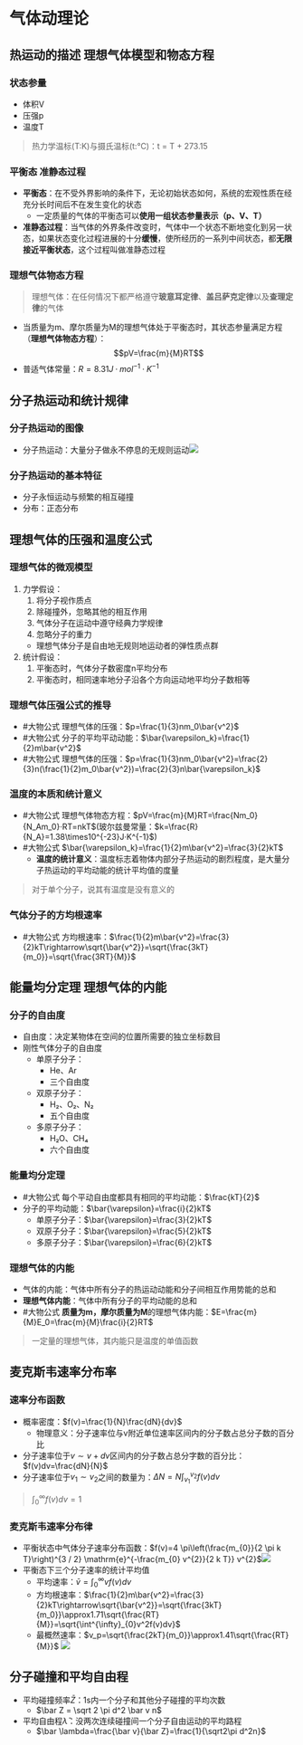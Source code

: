 # 气体动理论
## 热运动的描述 理想气体模型和物态方程
### 状态参量
- 体积V
- 压强p
- 温度T
> 热力学温标(T:K)与摄氏温标(t:℃)：t = T + 273.15
### 平衡态 准静态过程
- **平衡态**：在不受外界影响的条件下，无论初始状态如何，系统的宏观性质在经充分长时间后不在发生变化的状态
	- 一定质量的气体的平衡态可以**使用一组状态参量表示（p、V、T）**
- **准静态过程**：当气体的外界条件改变时，气体中一个状态不断地变化到另一状态，如果状态变化过程进展的十分**缓慢**，使所经历的一系列中间状态，都**无限接近平衡状态**，这个过程叫做准静态过程
### 理想气体物态方程
> 理想气体：在任何情况下都严格遵守**玻意耳定律**、**盖吕萨克定律**以及**查理定律**的气体
- 当质量为m、摩尔质量为M的理想气体处于平衡态时，其状态参量满足方程（**理想气体物态方程**）：
$$pV=\frac{m}{M}RT$$
- 普适气体常量：$R=8.31 J·mol^{-1}·K^{-1}$  
## 分子热运动和统计规律
### 分子热运动的图像
- 分子热运动：大量分子做永不停息的无规则运动![](https://jiunian-pic-1310185536.cos.ap-nanjing.myqcloud.com/picgo%2F20221106175917.png)
### 分子热运动的基本特征
- 分子永恒运动与频繁的相互碰撞
- 分布：正态分布

## 理想气体的压强和温度公式
### 理想气体的微观模型
1. 力学假设：
	1. 将分子视作质点
	2. 除碰撞外，忽略其他的相互作用
	3. 气体分子在运动中遵守经典力学规律
	4. 忽略分子的重力
	- 理想气体分子是自由地无规则地运动者的弹性质点群
2. 统计假设：
	1. 平衡态时，气体分子数密度n平均分布
	2. 平衡态时，相同速率地分子沿各个方向运动地平均分子数相等
### 理想气体压强公式的推导
- #大物公式 理想气体的压强：$p=\frac{1}{3}nm_0\bar{v^2}$
- #大物公式 分子的平均平动动能：$\bar{\varepsilon_k}=\frac{1}{2}m\bar{v^2}$
- #大物公式 理想气体的压强：$p=\frac{1}{3}nm_0\bar{v^2}=\frac{2}{3}n(\frac{1}{2}m_0\bar{v^2})=\frac{2}{3}n\bar{\varepsilon_k}$
### 温度的本质和统计意义
- #大物公式 理想气体物态方程：$pV=\frac{m}{M}RT=\frac{Nm_0}{N_Am_0}·RT=nkT$(玻尔兹曼常量：$k=\frac{R}{N_A}=1.38\times10^{-23}J·K^{-1}$)
- #大物公式 $\bar{\varepsilon_k}=\frac{1}{2}m\bar{v^2}=\frac{3}{2}kT$
	- **温度的统计意义**：温度标志着物体内部分子热运动的剧烈程度，是大量分子热运动的平均动能的统计平均值的度量
> 对于单个分子，说其有温度是没有意义的
### 气体分子的方均根速率
- #大物公式 方均根速率：$\frac{1}{2}m\bar{v^2}=\frac{3}{2}kT\rightarrow\sqrt{\bar{v^2}}=\sqrt{\frac{3kT}{m_0}}=\sqrt{\frac{3RT}{M}}$
## 能量均分定理 理想气体的内能
### 分子的自由度
- 自由度：决定某物体在空间的位置所需要的独立坐标数目
- 刚性气体分子的自由度
	- 单原子分子：
		- He、Ar
		- 三个自由度
	- 双原子分子：
		- H₂、O₂、N₂
		- 五个自由度
	- 多原子分子：
		- H₂O、CH₄
		- 六个自由度
### 能量均分定理
- #大物公式 每个平动自由度都具有相同的平均动能：$\frac{kT}{2}$
- 分子的平均动能：$\bar{\varepsilon}=\frac{i}{2}kT$
	- 单原子分子：$\bar{\varepsilon}=\frac{3}{2}kT$
	- 双原子分子：$\bar{\varepsilon}=\frac{5}{2}kT$
	- 多原子分子：$\bar{\varepsilon}=\frac{6}{2}kT$

### 理想气体的内能
- 气体的内能：气体中所有分子的热运动动能和分子间相互作用势能的总和
- **理想气体内能**：气体中所有分子的平均动能的总和
- #大物公式 **质量为m，摩尔质量为M**的理想气体内能：$E=\frac{m}{M}E_0=\frac{m}{M}\frac{i}{2}RT$
> 一定量的理想气体，其内能只是温度的单值函数

## 麦克斯韦速率分布率
### 速率分布函数
- 概率密度：$f(v)=\frac{1}{N}\frac{dN}{dv}$
	- 物理意义：分子速率位与v附近单位速率区间内的分子数占总分子数的百分比
- 分子速率位于$v\sim v+dv$区间内的分子数占总分字数的百分比：$f(v)dv=\frac{dN}{N}$
- 分子速率位于$v_1\sim v_2$之间的数量为：$\Delta N = N\int^{v_2}_{v_1}f(v)dv$
> $\int^{\infty}_{0}f(v)dv=1$
### 麦克斯韦速率分布律
- 平衡状态中气体分子速率分布函数：$f(v)=4 \pi\left(\frac{m_{0}}{2 \pi k T}\right)^{3 / 2} \mathrm{e}^{-\frac{m_{0} v^{2}}{2 k T}} v^{2}$![](https://jiunian-pic-1310185536.cos.ap-nanjing.myqcloud.com/picgo%2F20221106193110.png)
- 平衡态下三个分子速率的统计平均值
	- 平均速率：$\bar v = \int^{\infty}_{0}vf(v)dv$
	- 方均根速率：$\frac{1}{2}m\bar{v^2}=\frac{3}{2}kT\rightarrow\sqrt{\bar{v^2}}=\sqrt{\frac{3kT}{m_0}}\approx1.71\sqrt{\frac{RT}{M}}=\sqrt{\int^{\infty}_{0}v^2f(v)dv}$
	- 最概然速率：$v_p=\sqrt{\frac{2kT}{m_0}}\approx1.41\sqrt{\frac{RT}{M}}$
![](https://jiunian-pic-1310185536.cos.ap-nanjing.myqcloud.com/picgo%2F20230227091101.png)

## 分子碰撞和平均自由程
- 平均碰撞频率$\bar Z$：1s内一个分子和其他分子碰撞的平均次数
	- $\bar Z = \sqrt 2 \pi d^2 \bar v n$
- 平均自由程$\bar \lambda$：没两次连续碰撞间一个分子自由运动的平均路程
	- $\bar \lambda=\frac{\bar v}{\bar Z}=\frac{1}{\sqrt2\pi d^2n}$



